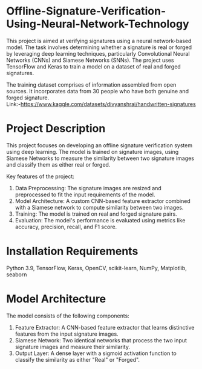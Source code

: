 # Offline-Signature-Verification-Using-Neural-Network-Technology

This project is aimed at verifying signatures using a neural network-based model. The task involves determining whether a signature is real or forged by leveraging deep learning techniques, particularly Convolutional Neural Networks (CNNs) and Siamese Networks (SNNs). The project uses TensorFlow and Keras to train a model on a dataset of real and forged signatures.

The training dataset comprises of information assembled from open sources. It incorporates data from 30 people who have both genuine and forged signature.  
Link:-https://www.kaggle.com/datasets/divyanshrai/handwritten-signatures

# Project Description
This project focuses on developing an offline signature verification system using deep learning. The model is trained on signature images, using Siamese Networks to measure the similarity between two signature images and classify them as either real or forged.

Key features of the project:

1. Data Preprocessing: The signature images are resized and preprocessed to fit the input requirements of the model.
2. Model Architecture: A custom CNN-based feature extractor combined with a Siamese network to compute similarity between two images.
3. Training: The model is trained on real and forged signature pairs.
4. Evaluation: The model's performance is evaluated using metrics like accuracy, precision, recall, and F1 score.

# Installation Requirements
Python 3.9, TensorFlow, Keras, OpenCV, scikit-learn, NumPy, Matplotlib, seaborn

# Model Architecture
The model consists of the following components:
1. Feature Extractor: A CNN-based feature extractor that learns distinctive features from the input signature images.
2. Siamese Network: Two identical networks that process the two input signature images and measure their similarity.
3. Output Layer: A dense layer with a sigmoid activation function to classify the similarity as either "Real" or "Forged".

   
